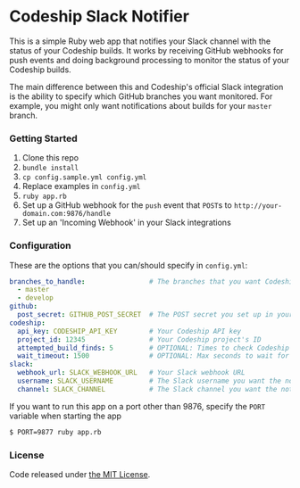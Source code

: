 # Codeship Slack Notifier

This is a simple Ruby web app that notifies your Slack channel with the status of your Codeship builds. It works by receiving GitHub webhooks for push events and doing background processing to monitor the status of your Codeship builds.

The main difference between this and Codeship's official Slack integration is the ability to specify which GitHub branches you want monitored. For example, you might only want notifications about builds for your `master` branch.

### Getting Started

1. Clone this repo
2. `bundle install`
3. `cp config.sample.yml config.yml`
4. Replace examples in `config.yml`
5. `ruby app.rb`
6. Set up a GitHub webhook for the `push` event that `POST`s to `http://your-domain.com:9876/handle`
7. Set up an 'Incoming Webhook' in your Slack integrations

### Configuration

These are the options that you can/should specify in `config.yml`:

```yml
branches_to_handle:                # The branches that you want Codeship notifications for
  - master
  - develop
github:
  post_secret: GITHUB_POST_SECRET  # The POST secret you set up in your GitHub webhook
codeship:
  api_key: CODESHIP_API_KEY        # Your Codeship API key
  project_id: 12345                # Your Codeship project's ID
  attempted_build_finds: 5         # OPTIONAL: Times to check Codeship to see if the build exists, defaults to 5
  wait_timeout: 1500               # OPTIONAL: Max seconds to wait for the Codeship build to finish, defaults to 1500
slack:
  webhook_url: SLACK_WEBHOOK_URL   # Your Slack webhook URL
  username: SLACK_USERNAME         # The Slack username you want the notifications to post from
  channel: SLACK_CHANNEL           # The Slack channel you want the notifications to post to
```

If you want to run this app on a port other than 9876, specify the `PORT` variable when starting the app

```bash
$ PORT=9877 ruby app.rb
```

### License

Code released under [the MIT License](LICENSE).
